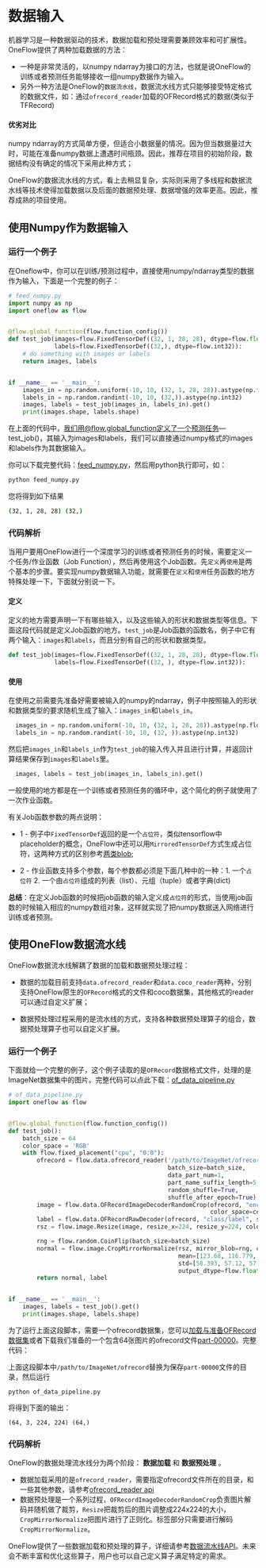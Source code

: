 # 数据输入
机器学习是一种数据驱动的技术，数据加载和预处理需要兼顾效率和可扩展性。OneFlow提供了两种加载数据的方法：

- 一种是非常灵活的，以numpy ndarray为接口的方法，也就是说OneFlow的训练或者预测任务能够接收一组numpy数据作为输入。
- 另外一种方法是OneFlow的`数据流水线`，数据流水线方式只能够接受特定格式的数据文件，如：通过`ofrecord_reader`加载的OFRecord格式的数据(类似于TFRecord)

#### 优劣对比

numpy ndarray的方式简单方便，但适合小数据量的情况。因为但当数据量过大时，可能在准备numpy数据上遭遇时间瓶颈。因此，推荐在项目的初始阶段，数据结构没有确定的情况下采用此种方式；

OneFlow的数据流水线的方式，看上去稍显复杂，实际则采用了多线程和数据流水线等技术使得加载数据以及后面的数据预处理、数据增强的效率更高。因此，推荐成熟的项目使用。





## 使用Numpy作为数据输入
### 运行一个例子

在Oneflow中，你可以在训练/预测过程中，直接使用numpy/ndarray类型的数据作为输入，下面是一个完整的例子：

```python
# feed_numpy.py
import numpy as np
import oneflow as flow


@flow.global_function(flow.function_config())
def test_job(images=flow.FixedTensorDef((32, 1, 28, 28), dtype=flow.float),
             labels=flow.FixedTensorDef((32,), dtype=flow.int32)):
    # do something with images or labels
    return images, labels


if __name__ == '__main__':
    images_in = np.random.uniform(-10, 10, (32, 1, 28, 28)).astype(np.float32)
    labels_in = np.random.randint(-10, 10, (32,)).astype(np.int32)
    images, labels = test_job(images_in, labels_in).get()
    print(images.shape, labels.shape)
```

在上面的代码中，我们用@flow.global_function定义了一个预测任务—test_job()，其输入为images和labels，我们可以直接通过numpy格式的images和labels作为其数据输入。

你可以下载完整代码：[feed_numpy.py](../code/basics_topics/feed_numpy.py)，然后用python执行即可，如：

```bash
python feed_numpy.py
```
您将得到如下结果
```bash
(32, 1, 28, 28) (32,)
```
### 代码解析
当用户要用OneFlow进行一个深度学习的训练或者预测任务的时候，需要定义一个任务/作业函数（Job Function），然后再使用这个Job函数。先`定义`再`使用`是两个基本的步骤。要实现numpy数据输入功能，就需要在`定义`和`使用`任务函数的地方特殊处理一下，下面就分别说一下。

#### 定义
定义的地方需要声明一下有哪些输入，以及这些输入的形状和数据类型等信息。下面这段代码就是定义Job函数的地方。`test_job`是Job函数的函数名，例子中它有两个输入：`images`和`labels`，而且分别有自己的形状和数据类型。
```python
def test_job(images=flow.FixedTensorDef((32, 1, 28, 28), dtype=flow.float),
             labels=flow.FixedTensorDef((32, ), dtype=flow.int32)):
```
#### 使用
在使用之前需要先准备好需要被输入的numpy的ndarray，例子中按照输入的形状和数据类型的要求随机生成了输入：`images_in`和`labels_in`。
```python
  images_in = np.random.uniform(-10, 10, (32, 1, 28, 28)).astype(np.float32)
  labels_in = np.random.randint(-10, 10, (32, )).astype(np.int32)
```

然后把`images_in`和`labels_in`作为`test_job`的输入传入并且进行计算，并返回计算结果保存到`images`和`labels`里。
```python
  images, labels = test_job(images_in, labels_in).get()
```

一般使用的地方都是在一个训练或者预测任务的循环中，这个简化的例子就使用了一次作业函数。

有关Job函数参数的两点说明：

* 1 - 例子中`FixedTensorDef`返回的是一个`占位符`，类似tensorflow中placeholder的概念，OneFlow中还可以用`MirroredTensorDef`方式生成占位符，这两种方式的区别参考[两类blob](https://github.com/Oneflow-Inc/oneflow-documentation/blob/model_mixed_parallel/docs/extended_topics/consistent_mirrored.md#%E4%B8%A4%E7%B1%BBblob);

* 2 - 作业函数支持多个参数，每个参数都必须是下面几种中的一种：1. 一个`占位符`  2. 一个由`占位符`组成的列表（list）、元组（tuple）或者字典(dict)

**总结**：在定义Job函数的时候把job函数的输入定义成`占位符`的形式，当使用job函数的时候输入相应的numpy数组对象，这样就实现了把numpy数据送入网络进行训练或者预测。

## 使用OneFlow数据流水线
OneFlow数据流水线解耦了数据的加载和数据预处理过程：

- 数据的加载目前支持`data.ofrecord_reader`和`data.coco_reader`两种，分别支持OneFlow原生的`OFRecord`格式的文件和coco数据集，其他格式的reader可以通过自定义扩展；

- 数据预处理过程采用的是流水线的方式，支持各种数据预处理算子的组合，数据预处理算子也可以自定义扩展。

### 运行一个例子
下面就给一个完整的例子，这个例子读取的是`OFRecord`数据格式文件，处理的是ImageNet数据集中的图片。完整代码可以点此下载：[of_data_pipeline.py](../code/basics_topics/of_data_pipeline.py)

```python
# of_data_pipeline.py
import oneflow as flow


@flow.global_function(flow.function_config())
def test_job():
    batch_size = 64
    color_space = 'RGB'
    with flow.fixed_placement("cpu", "0:0"):
        ofrecord = flow.data.ofrecord_reader('/path/to/ImageNet/ofrecord',
                                             batch_size=batch_size,
                                             data_part_num=1,
                                             part_name_suffix_length=5,
                                             random_shuffle=True,
                                             shuffle_after_epoch=True)
        image = flow.data.OFRecordImageDecoderRandomCrop(ofrecord, "encoded",
                                                         color_space=color_space)
        label = flow.data.OFRecordRawDecoder(ofrecord, "class/label", shape=(), dtype=flow.int32)
        rsz = flow.image.Resize(image, resize_x=224, resize_y=224, color_space=color_space)

        rng = flow.random.CoinFlip(batch_size=batch_size)
        normal = flow.image.CropMirrorNormalize(rsz, mirror_blob=rng, color_space=color_space,
                                                mean=[123.68, 116.779, 103.939],
                                                std=[58.393, 57.12, 57.375],
                                                output_dtype=flow.float)
        return normal, label


if __name__ == '__main__':
    images, labels = test_job().get()
    print(images.shape, labels.shape)
```
为了运行上面这段脚本，需要一个ofrecord数据集，您可以[加载与准备OFRecord数据集](../extended_topics/how_to_make_ofdataset.md)或者下载我们准备的一个包含64张图片的ofrecord文件[part-00000](https://oneflow-public.oss-cn-beijing.aliyuncs.com/online_document/docs/basics_topics/part-00001)。完整代码：

上面这段脚本中`/path/to/ImageNet/ofrecord`替换为保存`part-00000`文件的目录，然后运行
```
python of_data_pipeline.py
```
将得到下面的输出：
```
(64, 3, 224, 224) (64,)
```
### 代码解析
OneFlow的数据处理流水线分为两个阶段： **数据加载** 和 **数据预处理** 。

- 数据加载采用的是`ofrecord_reader`，需要指定ofrecord文件所在的目录，和一些其他参数，请参考[ofrecord_reader api](ofrecord_reader.api)
- 数据预处理是一个系列过程，`OFRecordImageDecoderRandomCrop`负责图片解码并随机做了裁剪，`Resize`把裁剪后的图片调整成224x224的大小，`CropMirrorNormalize`把图片进行了正则化。标签部分只需要进行解码`CropMirrorNormalize`。

OneFlow提供了一些数据加载和预处理的算子，详细请参考[数据流水线API](api)。未来会不断丰富和优化这些算子，用户也可以自己定义算子满足特定的需求。


